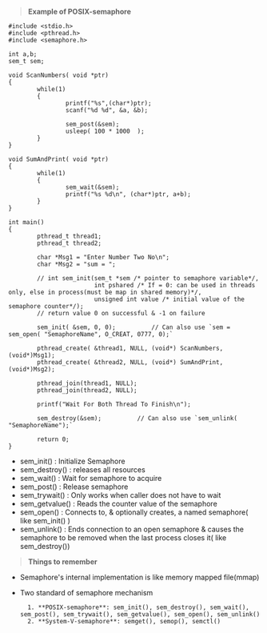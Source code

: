 > **Example of POSIX-semaphore**

```
#include <stdio.h>
#include <pthread.h>
#include <semaphore.h>

int a,b;
sem_t sem;

void ScanNumbers( void *ptr)
{
        while(1)
        {
                printf("%s",(char*)ptr);
                scanf("%d %d", &a, &b);

                sem_post(&sem);
                usleep( 100 * 1000  );
        }
}

void SumAndPrint( void *ptr)
{
        while(1)
        {
                sem_wait(&sem);
                printf("%s %d\n", (char*)ptr, a+b);
        }
}

int main()
{
        pthread_t thread1;
        pthread_t thread2;

        char *Msg1 = "Enter Number Two No\n";
        char *Msg2 = "sum = ";

        // int sem_init(sem_t *sem /* pointer to semaphore variable*/, 
                        int pshared /* If = 0: can be used in threads only, else in process(must be map in shared memory)*/, 
                        unsigned int value /* initial value of the semaphore counter*/);  
        // return value 0 on successful & -1 on failure
        
        sem_init( &sem, 0, 0);          // Can also use `sem = sem_open( "SemaphoreName", O_CREAT, 0777, 0);`

        pthread_create( &thread1, NULL, (void*) ScanNumbers, (void*)Msg1);
        pthread_create( &thread2, NULL, (void*) SumAndPrint, (void*)Msg2);

        pthread_join(thread1, NULL);
        pthread_join(thread2, NULL);

        printf("Wait For Both Thread To Finish\n");

        sem_destroy(&sem);          // Can also use `sem_unlink( "SemaphoreName");`

        return 0;
}
```
- sem_init() : Initialize Semaphore
- sem_destroy() : releases all resources
- sem_wait() : Wait for semaphore to acquire
- sem_post() : Release semaphore
- sem_trywait() : Only works when caller does not have to wait
- sem_getvalue() : Reads the counter value of the semaphore
- sem_open() : Connects to, & optionally creates, a named semaphore( like sem_init() )
- sem_unlink() : Ends connection to an open semaphore & causes the semaphore to be removed when the last process closes it( like sem_destroy()) 


> **Things to remember**

- Semaphore's internal implementation is like memory mapped file(mmap)

- Two standard of semaphore mechanism

        1. **POSIX-semaphore**: sem_init(), sem_destroy(), sem_wait(), sem_post(), sem_trywait(), sem_getvalue(), sem_open(), sem_unlink()
        2. **System-V-semaphore**: semget(), semop(), semctl()




